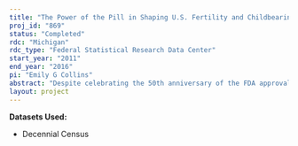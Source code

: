```yaml
---
title: "The Power of the Pill in Shaping U.S. Fertility and Childbearing Behavior"
proj_id: "869"
status: "Completed"
rdc: "Michigan"
rdc_type: "Federal Statistical Research Data Center"
start_year: "2011"
end_year: "2016"
pi: "Emily G Collins"
abstract: "Despite celebrating the 50th anniversary of the FDA approval of the oral contraceptive pill, significant scholarly debate remains about the role that the Pill played in the dramatic demographic shifts of the 1960s. Estimating the causal impact of the Pill has been difficult because of the coincidence of its release with the peak of the baby boom, the rise of the women's movement, and many other social changes that render standard inter-temporal comparisons invalid. Bailey (2010) developed a quasi-experimental empirical strategy to address these problems. Specifically, she uses state-level variation in anti-obscenity "Comstock laws" which made the Pill illegal in 24 states, in conjunction with the timing of the introduction of the Pill in 1957 and the Supreme Court's decision to strike down Connecticut's Comstock statute in 1965 with Griswold v. Connecticut. This project proposes to use data from both the publicly available IPUMS and the restricted-access microdata from the decennial censuses to pursue three specific scientific aims:  (1) To use individual county-identifiers to develop and test a distance-based regression discontinuity methodology for estimating the impact of the birth control pill on completed fertility; (2) To use individual county-identifiers and the methodology in (1) to quantify the impact of the birth control pill on completed fertility, marital outcomes, child quality, and female labor force participation; and (3) To use this methodology to examine the impact of the birth control pill on disparities in these outcomes by race and education level."
layout: project
---
```


**Datasets Used:**

  - Decennial Census 

